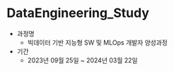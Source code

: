 # DataEngineering_Study
- 과정명
    - 빅데이터 기반 지능형 SW 및 MLOps 개발자 양성과정
- 기간
    - 2023년 09월 25일 ~ 2024년 03월 22일
